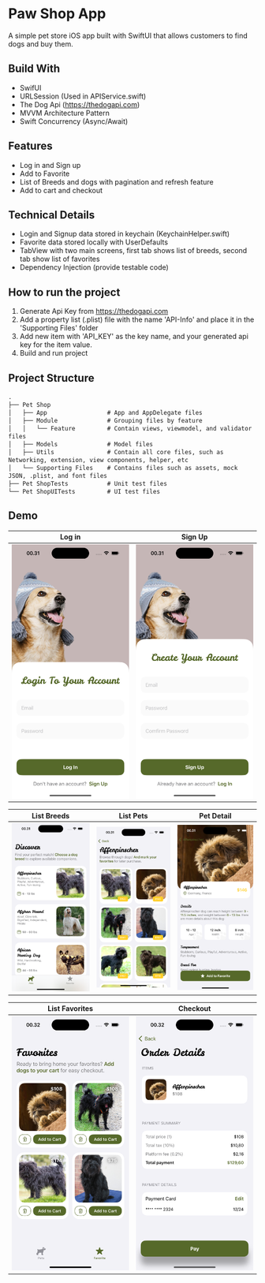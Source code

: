 # Paw Shop App
A simple pet store iOS app built with SwiftUI that allows customers to find dogs and buy them.

## Build With
- SwifUI
- URLSession (Used in APIService.swift)
- The Dog Api (https://thedogapi.com)
- MVVM Architecture Pattern
- Swift Concurrency (Async/Await) 

## Features
- Log in and Sign up
- Add to Favorite
- List of Breeds and dogs with pagination and refresh feature
- Add to cart and checkout

## Technical Details
- Login and Signup data stored in keychain (KeychainHelper.swift)
- Favorite data stored locally with UserDefaults
- TabView with two main screens, first tab shows list of breeds, second tab show list of favorites
- Dependency Injection (provide testable code)

## How to run the project
1. Generate Api Key from https://thedogapi.com
2. Add a property list (.plist) file with the name 'API-Info' and place it in the 'Supporting Files' folder
3. Add new item with 'API_KEY' as the key name, and your generated api key for the item value.
4. Build and run project

## Project Structure
    .
    ├── Pet Shop
    │   ├── App                 # App and AppDelegate files
    │   ├── Module              # Grouping files by feature
    │   │   └── Feature         # Contain views, viewmodel, and validator files
    │   ├── Models              # Model files
    │   ├── Utils               # Contain all core files, such as Networking, extension, view components, helper, etc
    │   └── Supporting Files    # Contains files such as assets, mock JSON, .plist, and font files
    ├── Pet ShopTests           # Unit test files
    └── Pet ShopUITests         # UI test files
    
## Demo
| Log in | Sign Up | 
| :---------: | :---------: |
| <img src="Images/login.png" width="240px" /> | <img src="Images/signup.png" width="240px" /> |

| List Breeds | List Pets  | Pet Detail |
| :---------: | :---------: | :---------: |
| <img src="Images/breeds.png" width="240px" /> | <img src="Images/pets.png" width="240px" /> | <img src="Images/detail.png" width="240px" /> |

| List Favorites | Checkout | 
| :---------: | :---------: |
| <img src="Images/favorites.png" width="240px" /> | <img src="Images/checkout.png" width="240px" /> |
